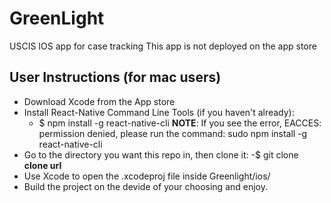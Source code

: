 # GreenLight
USCIS IOS app for case tracking
This app is not deployed on the app store
## User Instructions (for mac users)
- Download Xcode from the App store
- Install React-Native Command Line Tools (if you haven't already):
  - $ npm install -g react-native-cli
**NOTE**: If you see the error, EACCES: permission denied, please run the command: sudo npm install -g react-native-cli
- Go to the directory you want this repo in, then clone it:
  -$ git clone **clone url**
- Use Xcode to open the .xcodeproj file inside Greenlight/ios/
- Build the project on the devide of your choosing and enjoy.


